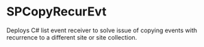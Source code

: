 # SPCopyRecurEvt
Deploys C# list event receiver to solve issue of copying events with recurrence to a different site or site collection. 
